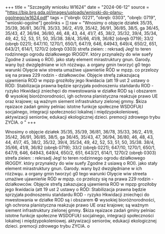 +++
title = "Szczegóły wniosku W1624"
date = "2024-06-12"
source = "https://bip.brg.gda.pl/images/uploads/wnioski-do-planu-ogolnego/w1624.pdf"
tags = ["obręb: 0221", "obręb: 0303", "obręb: 0719", "wnioski-ogolne"]
geolinks = []
raw = "Wnosimy o objęcie działek 35/35, 35/39, 36/81, 36/78, 35/33, 36/2, 41/9, 35/42, 36/91, 36/85, 38/5, ga 36/45, 35/43, 47, 36/94, 36/80, 46, 48, 43, 44, 41/7, 45, 38/2, 35/32, 39/4, 35/34, 49, 42, 52, 53, 51, 50, 35/38. 38/4, 35/66, 41/8, 36/82 (obręb 0719); 33/2 (obręb 0221); 647/10, 1270/1, 650/1, 647/9, 646, 64943, 649/4, 650/2, 651, 643/21, 614/1, 1270/2 (obręb 0303) strefa zieien: : rekrsadj Jeg! to teren rodzinnego ogrodu działkowego IROGDY. który przynależy do wiw suefy Zgodne ż usiawą o ROI). jako stały element mirastruktury gnun. Garody. wany byż dwzględniane w ich rózżwąu. a organy gmin tworzyć g0 tego warunki Olyęcie wiw streeta umażiwe ujawnieńie RÓD w mpzp. co przelozy się na prawa 229 rodzin - działkowców. Objęcie strefą zakazujacą ujawnienia ROD w mpzp groziłoby jego lkwidacia (att 19 ust 2 ustawy o RÓD: Stabilizacja prawna będzie  sprzyjała podnoszeniu stańdardu ROD - ryzyko Hkwidacji zniechęci do mwestowania w działke ROD są i obszarem © wysokiej bioróżnorodności, igh ochrona planistyczna reakzuje prawo UE oraz krajowe; są ważnym siement infrastruktury zielonej gmmy. $kiza ręaizace zadań gminy pelniac istotne funkcje społeczne WSDOFUŁI socjalnego, integracji społeczności lokalnej i międzypokoleniowej. aktywizacji seniorów, edukacji ekologicznej dzieci. premocji zdrowego trybu ZYCIA. o "
+++

Wnosimy o objęcie działek 35/35, 35/39, 36/81, 36/78, 35/33, 36/2, 41/9, 35/42, 36/91, 36/85, 38/5,
ga 36/45, 35/43, 47, 36/94, 36/80, 46, 48, 43, 44, 41/7, 45, 38/2, 35/32, 39/4, 35/34, 49, 42, 52, 53, 51, 50, 35/38.
38/4, 35/66, 41/8, 36/82 (obręb 0719); 33/2 (obręb 0221); 647/10, 1270/1, 650/1, 647/9, 646, 64943, 649/4, 650/2,
651, 643/21, 614/1, 1270/2 (obręb 0303) strefa zieien: : rekrsadj Jeg! to teren rodzinnego ogrodu działkowego
IROGDY. który przynależy do wiw suefy Zgodne ż usiawą o ROI). jako stały element mirastruktury gnun. Garody.
wany byż dwzględniane w ich rózżwąu. a organy gmin tworzyć g0 tego warunki Olyęcie wiw streeta umażiwe
ujawnieńie RÓD w mpzp. co przelozy się na prawa 229 rodzin - działkowców. Objęcie strefą zakazujacą
ujawnienia ROD w mpzp groziłoby jego lkwidacia (att 19 ust 2 ustawy o RÓD: Stabilizacja prawna będzie
 sprzyjała podnoszeniu stańdardu ROD - ryzyko Hkwidacji zniechęci do mwestowania w działke ROD są
i obszarem © wysokiej bioróżnorodności, igh ochrona planistyczna reakzuje prawo UE oraz krajowe; są ważnym
siement infrastruktury zielonej gmmy. $kiza ręaizace zadań gminy pelniac istotne funkcje społeczne WSDOFUŁI
socjalnego, integracji społeczności lokalnej i międzypokoleniowej. aktywizacji seniorów, edukacji ekologicznej
dzieci. premocji zdrowego trybu ZYCIA. o



